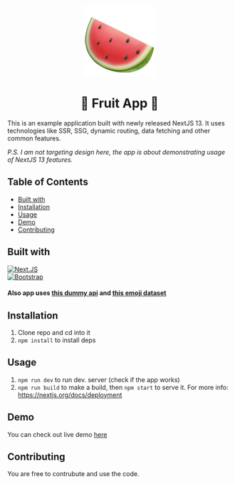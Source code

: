 <p align="center">
<img src="https://raw.githubusercontent.com/iamcal/emoji-data/master/img-apple-160/1f349.png" alt="logo" >
</p>
<h1 align="center">🌟 Fruit App 🌟</h1>

This is an example application built with newly released NextJS 13. It uses technologies like SSR, SSG, dynamic routing, data fetching and other common features.

<i>P.S. I am not targeting design here, the app is about demonstrating usage of NextJS 13 features.</i>

## Table of Contents

- [Built with](#built-with)
- [Installation](#installation)
- [Usage](#usage)
- [Demo](#demo)
- [Contributing](#contributing)

## Built with

  [![Next.JS](https://img.shields.io/badge/Next.JS-Next.JS-blue?logo=nextdotjs)](https://reactjs.org)<br/>
  [![Bootstrap](https://img.shields.io/badge/Bootstrap-Bootstrap-blue?logo=bootstrap)](https://getbootstrap.com)

#### Also app uses [this dummy api](https://fruityvice.com) and [this emoji dataset](https://github.com/iamcal/emoji-data)

## Installation

1. Clone repo and cd into it
2. `npm install` to install deps

## Usage

1. `npm run dev` to run dev. server (check if the app works)
2. `npm run build` to make a build, then `npm start` to serve it. For more info: https://nextjs.org/docs/deployment

## Demo

You can check out live demo [here](https://fruit-demo.c-asm.dev)

## Contributing

You are free to contrubute and use the code.